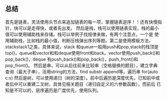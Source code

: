 ## 总结
首先是链表，灵活使用头节点来追加链表的每一项，掌握链表逆序！！还有快慢指针，快可以是走得快，或者先出发。
然后是栈，栈可以使用链表实现，栈的最小值可以使用辅助栈来存储。栈可以举例子找规律来做，有两个注意点，一个是
使用辅助栈，比如栈的最小值，判断压栈弹出序列等题。第二是使用模板方法，stack<int>stack1之类，具体来说，stack
和queue一般用push和pop,stack的栈顶是top()，queue和vector和和deque使用front和back。vector使用push_back()和pop_back()，deque
有push_back()和pop_back()，push_front()和pop_front()。
然后是串，可以从后往前来比较串（空格替换的题目），建立字典查询（最大子串），活用string的方法，find substr append等，遍历串 for(auto c:s)
然后是树，可以使用递归（树的深度）。前中后遍历是深度优先，已知前中或者后中可以重建二叉树，具体见相关题目（递归自定义的六参数函数），而前后
已知是不可以的，层序遍历是广度优先，使用队列。
